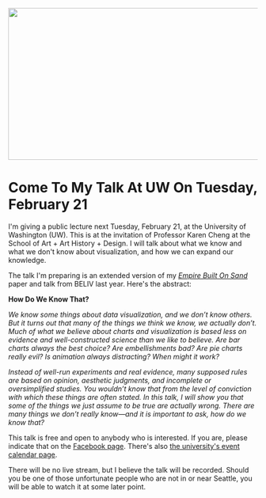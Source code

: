 <p align="center"><img src="https://media.eagereyes.org/wp-content/uploads/2017/02/uw-posters.png" width="577" height="307" /></p>

# Come To My Talk At UW On Tuesday, February 21

I'm giving a public lecture next Tuesday, February 21, at the University of Washington (UW). This is at the invitation of Professor Karen Cheng at the School of Art + Art History + Design. I will talk about what we know and what we don't know about visualization, and how we can expand our knowledge.

The talk I'm preparing is an extended version of my <em><a href="/papers/an-empire-built-on-sand">Empire Built On Sand</a></em> paper and talk from BELIV last year. Here's the abstract:

<strong>How Do We Know That?</strong>

<em>We know some things about data visualization, and we don’t know others. But it turns out that many of the things we think we know, we actually don’t. Much of what we believe about charts and visualization is based less on evidence and well-constructed science than we like to believe. Are bar charts always the best choice? Are embellishments bad? Are pie charts really evil? Is animation always distracting? When might it work?</em>

<em>Instead of well-run experiments and real evidence, many supposed rules are based on opinion, aesthetic judgments, and incomplete or oversimplified studies. You wouldn’t know that from the level of conviction with which these things are often stated. In this talk, I will show you that some of the things we just assume to be true are actually wrong. There are many things we don’t really know—and it is important to ask, how do we know that?</em>

This talk is free and open to anybody who is interested. If you are, please indicate that on the <a href="https://www.facebook.com/events/357247961328763/">Facebook page</a>. There's also <a href="https://art.washington.edu/calendar?trumbaEmbed=view%3Devent%26eventid%3D122224872">the university's event calendar page</a>.

There will be no live stream, but I believe the talk will be recorded. Should you be one of those unfortunate people who are not in or near Seattle, you will be able to watch it at some later point.
